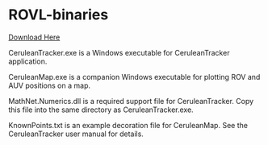 # ROVL-binaries

[Download Here](https://github.com/CeruleanSonar/CeruleanTracker-binary/archive/refs/tags/20220329.zip)

CeruleanTracker.exe is a Windows executable for CeruleanTracker application.

CeruleanMap.exe is a companion Windows executable for plotting ROV and AUV positions on a map.

MathNet.Numerics.dll is a required support file for CeruleanTracker. Copy this file into the same directory as CeruleanTracker.exe.

KnownPoints.txt is an example decoration file for CeruleanMap. See the CeruleanTracker user manual for details.
